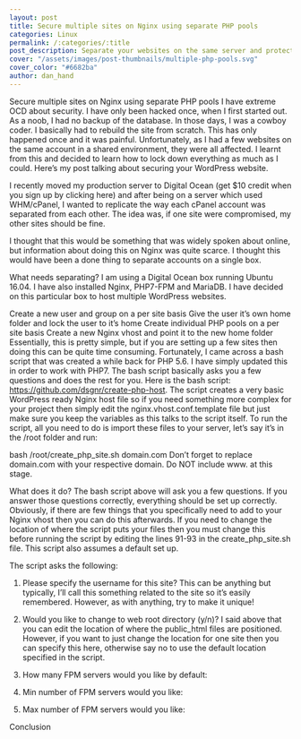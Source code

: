 ```yaml
---
layout: post
title: Secure multiple sites on Nginx using separate PHP pools
categories: Linux
permalink: /:categories/:title
post_description: Separate your websites on the same server and protect them against XSS
cover: "/assets/images/post-thumbnails/multiple-php-pools.svg"
cover_color: "#6682ba"
author: dan_hand
---
```


Secure multiple sites on Nginx using separate PHP pools
I have extreme OCD about security. I have only been hacked once, when I first started out. As a noob, I had no backup of the database. In those days, I was a cowboy coder. I basically had to rebuild the site from scratch. This has only happened once and it was painful. Unfortunately, as I had a few websites on the same account in a shared environment, they were all affected. I learnt from this and decided to learn how to lock down everything as much as I could. Here’s my post talking about securing your WordPress website.

I recently moved my production server to Digital Ocean (get $10 credit when you sign up by clicking here) and after being on a server which used WHM/cPanel, I wanted to replicate the way each cPanel account was separated from each other. The idea was, if one site were compromised, my other sites should be fine.

I thought that this would be something that was widely spoken about online, but information about doing this on Nginx was quite scarce. I thought this would have been a done thing to separate accounts on a single box.

What needs separating?
I am using a Digital Ocean box running Ubuntu 16.04. I have also installed Nginx, PHP7-FPM and MariaDB. I have decided on this particular box to host multiple WordPress websites.

Create a new user and group on a per site basis
Give the user it’s own home folder and lock the user to it’s home
Create individual PHP pools on a per site basis
Create a new Nginx vhost and point it to the new home folder
Essentially, this is pretty simple, but if you are setting up a few sites then doing this can be quite time consuming. Fortunately, I came across a bash script that was created a while back for PHP 5.6. I have simply updated this in order to work with PHP7. The bash script basically asks you a few questions and does the rest for you. Here is the bash script: https://github.com/dsgnr/create-php-host.
The script creates a very basic WordPress ready Nginx host file so if you need something more complex for your project then simply edit the nginx.vhost.conf.template file but just make sure you keep the variables as this talks to the script itself.
To run the script, all you need to do is import these files to your server, let’s say it’s in the /root folder and run:

bash /root/create_php_site.sh domain.com
Don’t forget to replace domain.com with your respective domain. Do NOT include www. at this stage.

What does it do?
The bash script above will ask you a few questions. If you answer those questions correctly, everything should be set up correctly. Obviously, if there are few things that you specifically need to add to your Nginx vhost then you can do this afterwards. If you need to change the location of where the script puts your files then you must change this before running the script by editing the lines 91-93 in the create_php_site.sh file. This script also assumes a default set up.

The script asks the following:

1. Please specify the username for this site?
This can be anything but typically, I’ll call this something related to the site so it’s easily remembered. However, as with anything, try to make it unique!

2. Would you like to change to web root directory (y/n)?
I said above that you can edit the location of where the public_html files are positioned. However, if you want to just change the location for one site then you can specify this here, otherwise say no to use the default location specified in the script.

3. How many FPM servers would you like by default:

4. Min number of FPM servers would you like:

5. Max number of FPM servers would you like:

Conclusion

